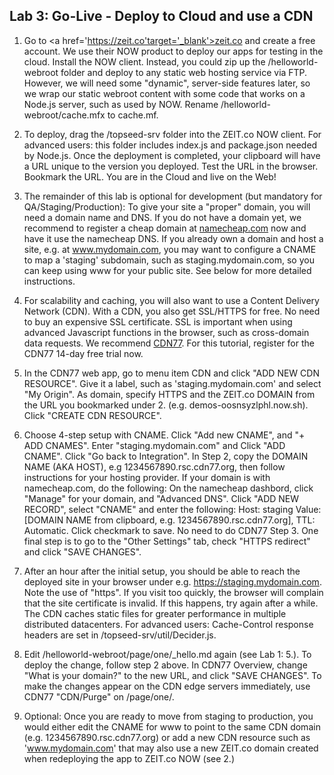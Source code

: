 ## Lab 3: Go-Live - Deploy to Cloud and use a CDN

1. Go to <a href='https://zeit.co'target='_blank'>zeit.co</a> and create a free account. We use their NOW product to deploy our apps for testing in the cloud. Install the NOW client.
Instead, you could zip up the /helloworld-webroot folder and deploy to any
static web hosting service via FTP. However, we will need some "dynamic", server-side features later, so we wrap our static webroot content with some code that works on a Node.js server, such as used by NOW.
Rename /helloworld-webroot/cache.mfx to cache.mf.

2. To deploy, drag the /topseed-srv folder into the ZEIT.co NOW client. For advanced users: this folder includes index.js and package.json needed by Node.js.
Once the deployment is completed, your clipboard will have a URL unique to the version you deployed. Test the URL in the browser. Bookmark the URL. You are in the Cloud and live on the Web!

3. The remainder of this lab is optional for development (but mandatory for QA/Staging/Production): To give your site a "proper" domain, you will need a domain name and DNS. If you do not have a domain yet, we recommend to register a cheap domain at <a href='https://www.namecheap.com/' target='_blank'>namecheap.com</a> now and have it use the namecheap DNS.
If you already own a domain and host a site, e.g. at www.mydomain.com, you may want to configure a CNAME to map a 'staging' subdomain, such as staging.mydomain.com, so you can keep using www for your public site. See below for more detailed instructions. 

4. For scalability and caching, you will also want to use a Content Delivery Network (CDN). With a CDN, you also get SSL/HTTPS for free. No need to buy an expensive SSL certificate. SSL is important when using advanced Javascript functions in the browser, such as cross-domain data requests. We recommend <a href='https://www.cdn77.com' target='_blank'>CDN77</a>. For this tutorial, register for the CDN77 14-day free trial now.

5. In the CDN77 web app, go to menu item CDN and click "ADD NEW CDN RESOURCE". Give it a label, such as 'staging.mydomain.com' and select "My Origin". As domain, specify HTTPS and the ZEIT.co DOMAIN from the URL you bookmarked under 2. (e.g. demos-oosnsyzlphl.now.sh). Click "CREATE CDN RESOURCE".

6. Choose 4-step setup with CNAME. Click "Add new CNAME", and "+ ADD CNAMES". Enter "staging.mydomain.com" and Click "ADD CNAME". Click "Go back to Integration". In Step 2, copy the DOMAIN NAME (AKA HOST), e.g 1234567890.rsc.cdn77.org, then follow instructions for your hosting provider. If your domain is with namecheap.com, do the following:
On the namecheap dashbord, click "Manage" for your domain, and "Advanced DNS". Click "ADD NEW RECORD", select "CNAME" and enter the following: Host: staging Value: [DOMAIN NAME from clipboard, e.g. 1234567890.rsc.cdn77.org], TTL: Automatic. Click checkmark to save.
No need to do CDN77 Step 3. One final step is to go to the "Other Settings" tab, check "HTTPS redirect" and click "SAVE CHANGES".

7. After an hour after the initial setup, you should be able to reach the deployed site in your browser under e.g. <a href='https://staging.mydomain.com' target='_blank'>https://staging.mydomain.com</a>. Note the use of "https". If you visit too quickly, the browser will complain that the site certificate is invalid. If this happens, try again after a while. The CDN caches static files for greater performance in multiple distributed datacenters. For advanced users: Cache-Control response headers are set in /topseed-srv/util/Decider.js.

8. Edit /helloworld-webroot/page/one/_hello.md again (see Lab 1: 5.). To deploy the change, follow step 2 above. In CDN77 Overview, change "What is your domain?" to the new URL, and click "SAVE CHANGES". To make the changes appear on the CDN edge servers immediately, use CDN77 "CDN/Purge" on /page/one/.

9. Optional: Once you are ready to move from staging to production, you would either edit the CNAME for www to point to the same CDN domain (e.g. 1234567890.rsc.cdn77.org) or add a new CDN resource such as 'www.mydomain.com' that may also use a new ZEIT.co domain created when redeploying the app to ZEIT.co NOW (see 2.)

